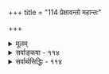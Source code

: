 +++
title = "114 प्रेक्षावन्तो महान्तः"

+++
<details><summary>मूलम्</summary>

प्रेक्षावन्तो महान्तः परिजगृहुरिमं सार्थमङ्गैरनन्तं नेत्थं बाह्यागमानां प्रसृतिरनुपधेस्तद्गृहीतेरभावात् ।  
दृश्यन्ते गत्यभावो नियतिषु लघिमा वञ्चनं तर्कमोहो वृत्तिस्वास्थ्यादि चैषामुपधिरधिगमे वैपरीत्यं तु वेदे ॥ ११४ ॥
</details>

<details><summary>सर्वाङ्कषा - ११४</summary>

वेदानामितरागमानां च तारतम्यं प्रतिपादयति - प्रेक्षावन्त इत्यादि । **प्रेक्षावन्तः** = विवेचनकुशलाः **महान्तः** =महाजनाः अनन्तम् इमं वेदम् **अङ्गैस्सार्धम्** = षडङ्गैस्सार्धम् **परिजगृहुः** = स्वीकृतवन्तः । 'सार्थम्' इति पाठे तु अर्थसहितं मूलम्; इति तात्पर्यात् मूलस्यापि प्रत्येकं स्थानमस्तीति सूच्यते । तर्हि बाह्यागमानां स्थानमस्मिन् देशे कथमभूदित्यत्र - अनुपधेः उपाधिरहितायाः **परिगृहीतेः** = स्वीकारस्य **अभावात्** = अदर्शनात् 



338. 

669 

दृश्यन्ते गत्यभावो नियतिषु लघिमा वञ्चनं तर्कमोहो 

वृत्तिस्वास्थ्यादि चैषामुपधिरधिगमे; वैपरीत्यं तु वेदे ॥114॥ 

[इतरागमानामनुपादेयत्वम् ] 

नित्यैरस्पृष्टदोषैर्भवति च निगमैः पौरुषेयेषु बाधः 

पाषण्डत्वप्रथैषां जगति न च मृना पक्षपातप्रहाणे । 

अन्योन्यं चैषु बाधः प्रसजति कृतकेष्वाप्तिमोहादिसाम्यात् 

संवादोंऽशेषु तुल्यः; परमिह कुहनासिद्धयेऽन्यप्रवेशः ॥115॥ 



पटर 

**बाह्यागमानाम्** =वेदबाह्यानामागमानाम् **इत्थम्** = वेदवत् **प्रसृतिः** = **प्रसरणम्** = व्याप्तिः न अस्ति । अद्यापि हि वेदस्येयत्तायाः पारं गन्तुं न प्रभवन्ति महामेधाविनोऽपि । 'अनुपधेः गृहीतेरभावादित्येतद्विशदयति, इतरागमपरिग्रहोपाधिप्रदर्शनेन दृश्यन्त इत्यादि । **गत्यभावः** = वेदेष्वनधिकारे ज्ञाते गत्यन्तराभावः इतरागमाश्रयणे उपाधिः । एवम् - **नियतिषु** = इतरागमोक्तेषु नियमादिषु **लघिमा** = लाघवम्, सुकरत्वम्, **वञ्चनम्** = आमिषदर्शनादिभिः वञ्चनम्, **तर्कमोहः** = तर्कव्यामोहः वृत्तिस्वास्थ्यादि **च** = अशनवसनसौलभ्यम् इत्यादि च एषाम् **अधिगमे** = बाह्यागमपरिग्रहे **उपधिः** = उपाधिः दृश्यन्ते । उपधिरित्येकवचनं प्रत्येकान्वयतात्पर्येण । वेदे तु वैपरीत्यम् दृश्यते । अयमंशो न्यायकुसुमाञ्जलौ (2 स्तबक) विस्तरेणावर्णि । अतो वेदानां महत्त्वं न वर्णयितुं शक्यम् । एवमशक्त्याऽवरोहणं क्षयः ब्राह्मणानामपि समानम् ॥ ११४ ॥
</details>


<details><summary>सर्वार्थसिद्धिः - ११४</summary>

ननु महाजनपरिग्रहाद्वेदप्रामाण्यं प्रतिपद्यन्ते वेदवादिनः । स च परिग्रहो बाह्यागमेष्वपि तुल्य इत्याशङ्क्य वैषम्यमाह - प्रेक्षावन्त इति । अयमर्थः - बहुजनपरिगृहीतत्वं न महाजनपरिग्रहः; अपि तूत्कृष्टजनपरिग्रहः । स तु वेदेष्वेवेति भावः । कथमन्येषामागमानामनुत्कृष्टजनपरिग्रह इत्यत्राह - नेति । प्रसृतिः - मर्यादा । तत्परिग्रहप्रकारपरिशोधने वैषम्यमवगम्यत इत्यर्थः । कथमित्यत्राह - अनुपधेरिति । द्विविधो हि परिग्रहः । आस्तिक्यनिबन्धनः कश्चित्; अल्पाल्पप्रयोजनाभिलाषादपरः । तत्र वेदपरिग्रहः पूर्वकोटौ निविशते; बाह्यागमपरिग्रहस्सोपाधिक इत्यर्थः । उपाधिस्तु दृष्टमेव प्रयोजनम् । उपाधीनेव परिगणयति - दृश्यन्त इति । अनन्यगतिकत्वं, कर्तव्याकर्तव्यनियमेषु (कर्तव्येषु) लाघवं, परैर्वञ्चनं, कुतर्काभ्यासव्यामोहः, वृत्तिस्वास्थ्यम् - अशनाच्छादनादिसौकर्यम् । एतादृशमन्यदपि बाह्यागमपरिग्रहे निदानम् । एतद्वैपरीत्यं वेदपरिग्रहे दृष्टमिति न बाह्यपरिग्रहस्य वेदपरिग्रहेण तुल्यत्वमिति भावः (इत्यर्थः) । इदमेव न्यायविद्भिरपि 'हेतुदर्शनादर्शनाभ्यां विवेकात्' (न्या.कुसु. २) इत्युच्यते ॥ ११४ ॥
</details>
